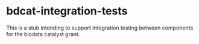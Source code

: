 # bdcat-integration-tests

This is a stub intending to support integration testing between components for the biodata catalyst grant.
